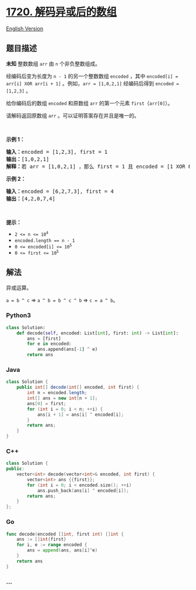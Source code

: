 # [1720. 解码异或后的数组](https://leetcode.cn/problems/decode-xored-array)

[English Version](/solution/1700-1799/1720.Decode%20XORed%20Array/README_EN.md)

## 题目描述

<!-- 这里写题目描述 -->

<p><strong>未知</strong> 整数数组 <code>arr</code> 由 <code>n</code> 个非负整数组成。</p>

<p>经编码后变为长度为 <code>n - 1</code> 的另一个整数数组 <code>encoded</code> ，其中 <code>encoded[i] = arr[i] XOR arr[i + 1]</code> 。例如，<code>arr = [1,0,2,1]</code> 经编码后得到 <code>encoded = [1,2,3]</code> 。</p>

<p>给你编码后的数组 <code>encoded</code> 和原数组 <code>arr</code> 的第一个元素 <code>first</code>（<code>arr[0]</code>）。</p>

<p>请解码返回原数组 <code>arr</code> 。可以证明答案存在并且是唯一的。</p>

<p> </p>

<p><strong>示例 1：</strong></p>

<pre>
<strong>输入：</strong>encoded = [1,2,3], first = 1
<strong>输出：</strong>[1,0,2,1]
<strong>解释：</strong>若 arr = [1,0,2,1] ，那么 first = 1 且 encoded = [1 XOR 0, 0 XOR 2, 2 XOR 1] = [1,2,3]
</pre>

<p><strong>示例 2：</strong></p>

<pre>
<strong>输入：</strong>encoded = [6,2,7,3], first = 4
<strong>输出：</strong>[4,2,0,7,4]
</pre>

<p> </p>

<p><strong>提示：</strong></p>

<ul>
	<li><code>2 <= n <= 10<sup>4</sup></code></li>
	<li><code>encoded.length == n - 1</code></li>
	<li><code>0 <= encoded[i] <= 10<sup>5</sup></code></li>
	<li><code>0 <= first <= 10<sup>5</sup></code></li>
</ul>

## 解法

<!-- 这里可写通用的实现逻辑 -->

异或运算。

`a = b ^ c` => `a ^ b = b ^ c ^ b` => `c = a ^ b`。

<!-- tabs:start -->

### **Python3**

<!-- 这里可写当前语言的特殊实现逻辑 -->

```python
class Solution:
    def decode(self, encoded: List[int], first: int) -> List[int]:
        ans = [first]
        for e in encoded:
            ans.append(ans[-1] ^ e)
        return ans
```

### **Java**

<!-- 这里可写当前语言的特殊实现逻辑 -->

```java
class Solution {
    public int[] decode(int[] encoded, int first) {
        int n = encoded.length;
        int[] ans = new int[n + 1];
        ans[0] = first;
        for (int i = 0; i < n; ++i) {
            ans[i + 1] = ans[i] ^ encoded[i];
        }
        return ans;
    }
}
```

### **C++**

```cpp
class Solution {
public:
    vector<int> decode(vector<int>& encoded, int first) {
        vector<int> ans {{first}};
        for (int i = 0; i < encoded.size(); ++i)
            ans.push_back(ans[i] ^ encoded[i]);
        return ans;
    }
};
```

### **Go**

```go
func decode(encoded []int, first int) []int {
	ans := []int{first}
	for i, e := range encoded {
		ans = append(ans, ans[i]^e)
	}
	return ans
}
```

### **...**

```

```

<!-- tabs:end -->
